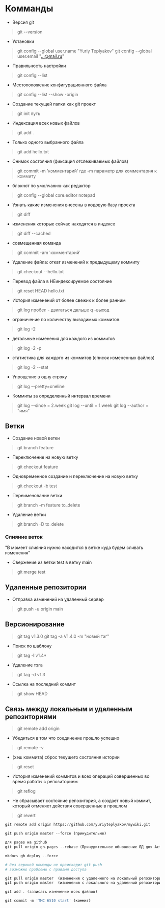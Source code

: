
# Комманды

- Версия git
> git --version

- Установки
> git config --global user.name "Yuriy Teplyakov"
> git config --global user.email "...@mail.ru"

- Правильность настройки
> git config --list

- Местоположение конфигурационного файла
> git config --list --show -origin

- Создание текущей папки как git проект
> git init путь

- Индексация всех новых файлов
> git add .

- Только одного выбранного файла
> git add hello.txt

- Снимок состояния (фиксация отслеживаемых файлов)
> git commit -m 'комментарий'
> где -m параметр для комментария к коммиту

- блокнот по умолчанию как редактор
> git config --global core.editor notepad

- Узнать какие изменения внесены в кодовую базу проекта
> git diff

- изменения которые сейчас находятся в индексе
> git diff --cached

- совмещенная команда
> git commit -am 'комментарий'

- Удаление файла: откат изменений к предыдущему коммиту
> git checkout --hello.txt

- Перевод файла в НЕиндексируемое состояние
> git reset HEAD hello.txt

- История изменений от более свежих к более ранним
> git log
> пробел - двигаться дальше
> q -выход

- ограничение по количеству выводимых коммитов
> git log -2

- детальные изменения для каждого из коммитов
> git log -2 -p

- статистика для каждого из коммитов (список измененных файлов)
> git log -2 --stat

- Упрощение в одну строку
> git log --pretty=oneline

- Коммиты за определенный интервал времени
> git log --since = 2.week
> git log --until = 1.week
>  git log --author = "имя"

## Ветки

- Создание новой ветки
> git branch feature

- Переключение на новую ветку
> git checkout feature

- Одновременное создание и переключение на новую ветку
> git checkout -b test

- Переименование ветки
> git branch -m feature to_delete

- Удаление ветки
> git branch -D to_delete

### Слияние веток

"В момент слияния нужно находится в ветке куда будем сливать изменения"

- Свержение из ветки test в ветку main
> git merge test

## Удаленные репозитории

- Отправка изменений на удаленный сервер
> git push -u origin main

## Версионирование

> git tag v1.3.0
> git tag -a V1.4.0 -m "новый тэг"

- Поиск по шаблону
> git tag -l v1.4*

- Удаление тэга
> git tag -d v1.3

- Ссылка на последний коммит
> git show HEAD

## Связь между локальным и удаленным репозиториями

> git remote add origin

- Убедиться в том что соединение прошло успешно
> git remote -v

- (хэш коммита) сброс текущего состояния истории
> git reset

- История изменений коммитов и всех операций совершенных во время работы с репозиторием
> git reflog

- Не сбрасывает состояние репозитория, а создает новый коммит, который отменяет действия совершенные в прошлом
> git revert

``` py
git remote add origin https://github.com/yuriyteplyakov/mywiki.git

git push origin master --force (принудительно)

для pages на github
git pull origin gh-pages --rebase (Принудительное обновление БД для Actions на gh.com) 

mkdocs gh-deploy --force

# без верхней команды не происходит git push
# возможно проблемы с правами доступа

git pull origin master  (изменения с удаленного на локальный репозиторий)
git push origin master  (изменения с локального на удаленный репозиторий)

git add . (записать изменение всех файлов)

git commit -m 'TMC 6510 start' (коммит)
```